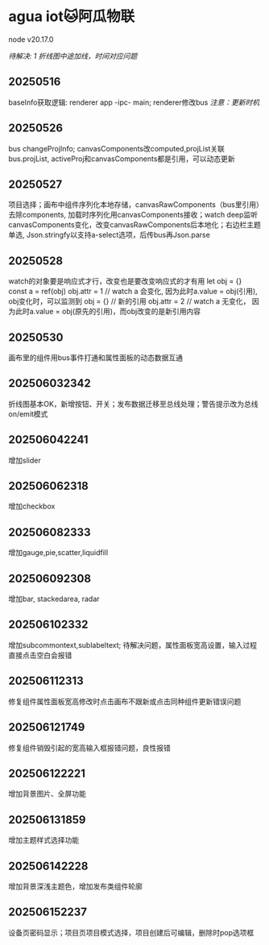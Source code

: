# agua iot🐱阿瓜物联

node v20.17.0

*待解决: 1 折线图中途加线，时间对应问题*

## 20250516

baseInfo获取逻辑: renderer app -ipc- main; renderer修改bus *注意：更新时机*

## 20250526

bus changeProjInfo; canvasComponents改computed,projList关联bus.projList, activeProj和canvasComponents都是引用，可以动态更新

## 20250527

项目选择；画布中组件序列化本地存储，canvasRawComponents（bus里引用）去除components, 加载时序列化用canvasComponents接收；watch deep监听canvasComponents变化，改变canvasRawComponents后本地化；右边栏主题单选, Json.stringfy以支持a-select选项，后传bus再Json.parse

## 20250528

watch的对象要是响应式才行，改变也是要改变响应式的才有用
let obj = {} 
const a = ref(obj)
obj.attr = 1 // watch a 会变化, 因为此时a.value = obj(引用), obj变化时，可以监测到
obj = {} // 新的引用
obj.attr = 2 // watch a 无变化， 因为此时a.value = obj(原先的引用)，而obj改变的是新引用内容

## 20250530

画布里的组件用bus事件打通和属性面板的动态数据互通

## 202506032342

折线图基本OK，新增按钮、开关；发布数据迁移至总线处理；警告提示改为总线on/emit模式

## 202506042241

增加slider

## 202506062318

增加checkbox

## 202506082333

增加gauge,pie,scatter,liquidfill

## 202506092308

增加bar, stackedarea, radar

## 202506102332

增加subcommontext,sublabeltext; 
待解决问题，属性面板宽高设置，输入过程直接点击空白会报错

## 202506112313

修复组件属性面板宽高修改时点击画布不跟新或点击同种组件更新错误问题

## 202506121749

修复组件销毁引起的宽高输入框报错问题，良性报错

## 202506122221

增加背景图片、全屏功能

## 202506131859

增加主题样式选择功能

## 202506142228

增加背景深浅主题色，增加发布类组件轮廓

## 202506152237

设备页密码显示；项目页项目模式选择，项目创建后可编辑，删除时pop选项框
